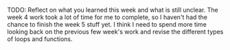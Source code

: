 TODO: Reflect on what you learned this week and what is still unclear.
The week 4 work took a lot of time for me to complete, so I haven't had the chance to finish the week 5 stuff yet. I think I need to spend more time looking back on the previous few week's work and revise the different types of loops and functions. 
